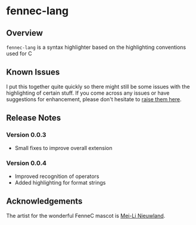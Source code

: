 # fennec-lang

## Overview

`fennec-lang` is a syntax highlighter based on the highlighting conventions used for C

## Known Issues

I put this together quite quickly so there might still be some issues with the highlighting of certain stuff. If you come across any issues or have suggestions for enhancement, please don't hesitate to [raise them here](https://github.com/KaiErikNiermann/fennec-vscode/issues).

## Release Notes

### Version 0.0.3

- Small fixes to improve overall extension 

### Version 0.0.4

- Improved recognition of operators 
- Added highlighting for format strings

## Acknowledgements

The artist for the wonderful FenneC mascot is [Mei-Li Nieuwland](https://liea.nl/).